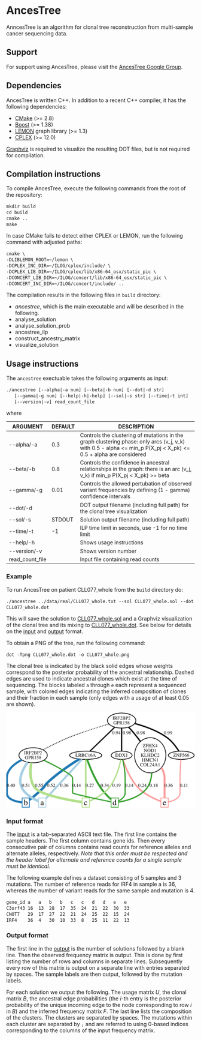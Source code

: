 # AncesTree
AnncesTree is an algorithm for clonal tree reconstruction from multi-sample cancer sequencing data.

## Support

For support using AncesTree, please visit the [AncesTree Google Group](https://groups.google.com/forum/#!forum/ancestree).

## Dependencies

AncesTree is written C++. In addition to a recent C++ compiler, it has the following dependencies:

* [CMake](http://www.cmake.org/) (>= 2.8)
* [Boost](www.boost.org) (>= 1.38)
* [LEMON](http://lemon.cs.elte.hu/trac/lemon) graph library (>= 1.3)
* [CPLEX](http://www.ibm.com/developerworks/downloads/ws/ilogcplex/) (>= 12.0)

[Graphviz](http://www.graphviz.org) is required to visualize the resulting DOT files, but is not required for compilation.

## Compilation instructions

To compile AncesTree, execute the following commands from the root of the repository:

    mkdir build
    cd build
    cmake ..
    make
    
In case CMake fails to detect either CPLEX or LEMON, run the following command with adjusted paths:

	cmake \
	-DLIBLEMON_ROOT=~/lemon \
	-DCPLEX_INC_DIR=~/ILOG/cplex/include/ \
	-DCPLEX_LIB_DIR=~/ILOG/cplex/lib/x86-64_osx/static_pic \
	-DCONCERT_LIB_DIR=~/ILOG/concert/lib/x86-64_osx/static_pic \
	-DCONCERT_INC_DIR=~/ILOG/concert/include/ ..
	
The compilation results in the following files in `build` directory:

* *ancestree*, which is the main executable and will be described in the following. 
* analyse_solution
* analyse_solution_prob
* ancestree_ilp
* construct_ancestry_matrix
* visualize_solution 
	
## Usage instructions

The `ancestree` exectuable takes the following arguments as input:

	./ancestree [--alpha|-a num] [--beta|-b num] [--dot|-d str]
	   [--gamma|-g num] [--help|-h|-help] [--sol|-s str] [--time|-t int]
	   [--version|-v] read_count_file
	   
where

ARGUMENT       | DEFAULT | DESCRIPTION                                                
---------------|---------|-------------------------------------------------------------
--alpha/-a     | 0.3     | Controls the clustering of mutations in the graph clustering phase: only arcs (v_j, v_k) with 0.5 - alpha <= min_p P(X_pj < X_pk) <= 0.5 + alpha  are considered
--beta/-b      | 0.8     | Controls the confidence in ancestral relationships in the graph: there is an arc (v_j, v_k) if min_p P(X_pj < X_pk) >= beta
--gamma/-g     | 0.01    | Controls the allowed pertubation of observed variant frequencies by defining (1 - gamma) confidence intervals 
--dot/-d       |         | DOT output filename (including full path) for the clonal tree visualization
--sol/-s       | STDOUT  | Solution output filename (including full path)
--time/-t      | -1      | ILP time limit in seconds, use -1 for no time limit
--help/-h      |         | Shows usage instructions
--version/-v   |         | Shows version number
read_count_file|         | Input file containing read counts

### Example

To run AncesTree on patient CLL077_whole from the `build` directory do:

    ./ancestree ../data/real/CLL077_whole.txt --sol CLL077_whole.sol --dot CLL077_whole.dot

This will save the solution to [CLL077_whole.sol](doc/CLL077_whole.sol) and a Graphviz visualization of the clonal tree and its mixing to [CLL077_whole.dot](doc/CLL077_whole.dot). See below for details on the [input](#input-format) and [output](#output-format) format. 

To obtain a PNG of the tree, run the following command:

    dot -Tpng CLL077_whole.dot -o CLL077_whole.png

The clonal tree is indicated by the black solid edges whose weights correspond to the posterior probability of the ancestral relationship. Dashed edges are used to indicate ancestral clones which exist at the time of sequencing. The blocks labeled `a` through `e` each represent a sequenced sample, with colored edges indicating the inferred composition of clones and their fraction in each sample (only edges with a usage of at least 0.05 are shown).

![CLL077_whole.png](doc/CLL077_whole.png)

### Input format

The [input](data/real/CLL077_whole.txt) is a tab-separated ASCII text file. The first line contains the sample headers. The first column contains gene ids. Then every consecutive pair of columns contains read counts for reference alleles and alternate alleles, respectively. *Note that this order must be respected and the header label for alternate and reference counts for a single sample must be identical.*

The following example defines a dataset consisting of 5 samples and 3 mutations. The number of reference reads for IRF4 in sample a is 36, whereas the number of variant reads for the same sample and mutation is 4. 

	gene_id	a	a	b	b	c	c	d	d	e	e
	C3orf43	16	13	28	17	35	24	21	22	30	33
	CNOT7	29	17	27	22	21	24	25	22	15	24
	IRF4	36	4	30	10	33	8	25	11	22	13

### Output format

The first line in the [output](doc/CLL077_whole.sol) is the number of solutions followed by a blank line. Then the observed frequency matrix is output. This is done by first listing the number of rows and columns in separate lines. Subsequently every row of this matrix is output on a separate line with entries separated by spaces. The sample labels are then output, followed by the mutation labels. 

For each solution we output the following. The usage matrix *U*, the clonal matrix *B*, the ancestral edge probabilities (the *i*-th entry is the posterior probability of the unique incoming edge to the node corresponding to row *i* in *B*) and the inferred frequency matrix *F*. The last line lists the composition of the clusters. The clusters are separated by spaces. The mutations within each cluster are separated by `;` and are referred to using 0-based indices corresponding to the columns of the input frequency matrix.